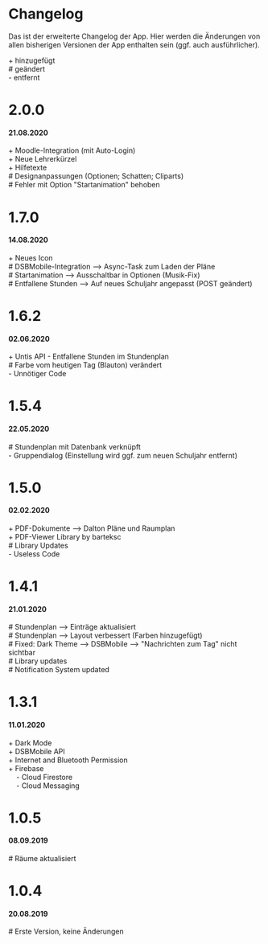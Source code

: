 <h1>Changelog</h1>

Das ist der erweiterte Changelog der App. Hier werden die Änderungen von allen bisherigen Versionen der App enthalten sein (ggf. auch ausführlicher).

\+ hinzugefügt<br>
\# geändert<br>
\- entfernt

<h1>2.0.0</h1>
<h4>21.08.2020</h4>
+ Moodle-Integration (mit Auto-Login)<br>
+ Neue Lehrerkürzel<br>
+ Hilfetexte<br>
# Designanpassungen (Optionen; Schatten; Cliparts)<br>
# Fehler mit Option "Startanimation" behoben<br>

<h1>1.7.0</h1>
<h4>14.08.2020</h4>
+ Neues Icon<br>
# DSBMobile-Integration --> Async-Task zum Laden der Pläne<br>
# Startanimation --> Ausschaltbar in Optionen (Musik-Fix)<br>
# Entfallene Stunden --> Auf neues Schuljahr angepasst (POST geändert)<br>

<h1>1.6.2</h1>
<h4>02.06.2020</h4>
+ Untis API - Entfallene Stunden im Stundenplan<br>
# Farbe vom heutigen Tag (Blauton) verändert<br>
- Unnötiger Code<br>

<h1>1.5.4</h1>
<h4>22.05.2020</h4>
# Stundenplan mit Datenbank verknüpft<br>
- Gruppendialog (Einstellung wird ggf. zum neuen Schuljahr entfernt)<br>

<h1>1.5.0</h1>
<h4>02.02.2020</h4>
+ PDF-Dokumente --> Dalton Pläne und Raumplan<br>
+ PDF-Viewer Library by barteksc<br>
# Library Updates<br>
- Useless Code<br>

<h1>1.4.1</h1>
<h4>21.01.2020</h4>
# Stundenplan --> Einträge aktualisiert<br>
# Stundenplan --> Layout verbessert (Farben hinzugefügt)<br>
# Fixed: Dark Theme --> DSBMobile --> "Nachrichten zum Tag" nicht sichtbar <br>
# Library updates <br>
# Notification System updated <br>

<h1>1.3.1</h1>
<h4>11.01.2020</h4>
+ Dark Mode<br>
+ DSBMobile API<br>
+ Internet and Bluetooth Permission<br>
+ Firebase<br>
&nbsp;&nbsp;&nbsp;&nbsp;- Cloud Firestore<br>
&nbsp;&nbsp;&nbsp;&nbsp;- Cloud Messaging<br>

<h1>1.0.5</h1>
<h4>08.09.2019</h4>
# Räume aktualisiert<br>

<h1>1.0.4</h1>
<h4>20.08.2019</h4>
# Erste Version, keine Änderungen<br>
